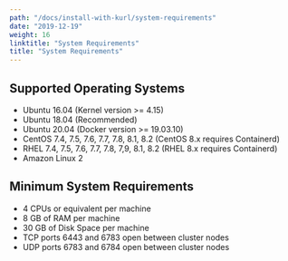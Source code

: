 ```yaml
---
path: "/docs/install-with-kurl/system-requirements"
date: "2019-12-19"
weight: 16
linktitle: "System Requirements"
title: "System Requirements"
---
```


## Supported Operating Systems

* Ubuntu 16.04 (Kernel version >= 4.15)
* Ubuntu 18.04 (Recommended)
* Ubuntu 20.04 (Docker version >= 19.03.10)
* CentOS 7.4, 7.5, 7.6, 7.7, 7.8, 8.1, 8.2 (CentOS 8.x requires Containerd)
* RHEL 7.4, 7.5, 7.6, 7.7, 7.8, 7,9, 8.1, 8.2 (RHEL 8.x requires Containerd)
* Amazon Linux 2

## Minimum System Requirements

* 4 CPUs or equivalent per machine
* 8 GB of RAM per machine
* 30 GB of Disk Space per machine
* TCP ports 6443 and 6783 open between cluster nodes
* UDP ports 6783 and 6784 open between cluster nodes
